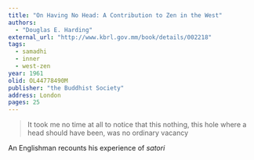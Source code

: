 ```yaml
---
title: "On Having No Head: A Contribution to Zen in the West"
authors:
  - "Douglas E. Harding"
external_url: "http://www.kbrl.gov.mm/book/details/002218"
tags:
  - samadhi
  - inner
  - west-zen
year: 1961
olid: OL44778490M
publisher: "the Buddhist Society"
address: London
pages: 25
---
```


> It took me no time at all to notice that this nothing, this hole where a head should have been, was no ordinary vacancy

An Englishman recounts his experience of *satori*
